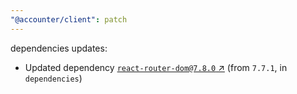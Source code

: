 ```yaml
---
"@accounter/client": patch
---
```

dependencies updates:
  - Updated dependency [`react-router-dom@7.8.0` ↗︎](https://www.npmjs.com/package/react-router-dom/v/7.8.0) (from `7.7.1`, in `dependencies`)

